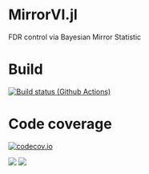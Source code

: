 # MirrorVI.jl
FDR control via Bayesian Mirror Statistic

# Build
[![Build status (Github Actions)](https://github.com/sylvaticus/MyAwesomePackage.jl/workflows/CI/badge.svg)](https://github.com/sylvaticus/MyAwesomePackage.jl/actions)

# Code coverage
[![codecov.io](http://codecov.io/github/sylvaticus/MyAwesomePackage.jl/coverage.svg?branch=main)](http://codecov.io/github/sylvaticus/MyAwesomePackage.jl?branch=main)

[![](https://img.shields.io/badge/docs-stable-blue.svg)](https://marcoelba.github.io/MirrorVI.jl/stable)
[![](https://img.shields.io/badge/docs-dev-blue.svg)](https://marcoelba.github.io/MirrorVI.jl/dev)
